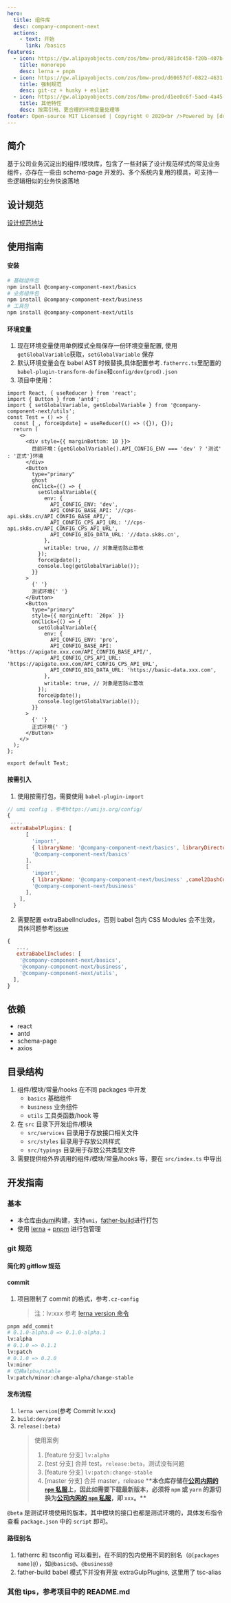 ```yaml
---
hero:
  title: 组件库
  desc: company-component-next
  actions:
    - text: 开始
      link: /basics
features:
  - icon: https://gw.alipayobjects.com/zos/bmw-prod/881dc458-f20b-407b-947a-95104b5ec82b/k79dm8ih_w144_h144.png
    title: monorepo
    desc: lerna + pnpm
  - icon: https://gw.alipayobjects.com/zos/bmw-prod/d60657df-0822-4631-9d7c-e7a869c2f21c/k79dmz3q_w126_h126.png
    title: 强制规范
    desc: git-cz + husky + eslint
  - icon: https://gw.alipayobjects.com/zos/bmw-prod/d1ee0c6f-5aed-4a45-a507-339a4bfe076c/k7bjsocq_w144_h144.png
    title: 其他特性
    desc: 按需引用、更合理的环境变量处理等
footer: Open-source MIT Licensed | Copyright © 2020<br />Powered by [dumi](https://d.umijs.org)
---
```


## 简介

基于公司业务沉淀出的组件/模块库，包含了一些封装了设计规范样式的常见业务组件，亦存在一些由 schema-page 开发的、多个系统内复用的模具，可支持一些逻辑相似的业务快速落地

## 设计规范

[设计规范地址](https://www.yuque.com/mncnwc/project/gq16be)

## 使用指南

#### 安装

```bash
# 基础组件包
npm install @company-component-next/basics
# 业务组件包
npm install @company-component-next/business
# 工具包
npm install @company-component-next/utils
```

#### 环境变量

1. 现在环境变量使用单例模式全局保存一份环境变量配置, 使用`getGlobalVariable`获取，`setGlobalVariable` 保存
2. 默认环境变量会在 babel AST 时候替换,具体配置参考`.fatherrc.ts`里配置的`babel-plugin-transform-define`和`config/dev(prod).json`
3. 项目中使用：

```tsx
import React, { useReducer } from 'react';
import { Button } from 'antd';
import { setGlobalVariable, getGlobalVariable } from '@company-component-next/utils';
const Test = () => {
  const [_, forceUpdate] = useReducer(() => ({}), {});
  return (
    <>
      <div style={{ marginBottom: 10 }}>
        目前环境：{getGlobalVariable().API_CONFIG_ENV === 'dev' ? '测试' : '正式'}环境
      </div>
      <Button
        type="primary"
        ghost
        onClick={() => {
          setGlobalVariable({
            env: {
              API_CONFIG_ENV: 'dev',
              API_CONFIG_BASE_API: '//cps-api.sk8s.cn/API_CONFIG_BASE_API/',
              API_CONFIG_CPS_API_URL: '//cps-api.sk8s.cn/API_CONFIG_CPS_API_URL',
              API_CONFIG_BIG_DATA_URL: '//data.sk8s.cn',
            },
            writable: true, // 对象是否防止篡改
          });
          forceUpdate();
          console.log(getGlobalVariable());
        }}
      >
        {' '}
        测试环境{' '}
      </Button>
      <Button
        type="primary"
        style={{ marginLeft: `20px` }}
        onClick={() => {
          setGlobalVariable({
            env: {
              API_CONFIG_ENV: 'pro',
              API_CONFIG_BASE_API: 'https://apigate.xxx.com/API_CONFIG_BASE_API/',
              API_CONFIG_CPS_API_URL: 'https://apigate.xxx.com/API_CONFIG_CPS_API_URL',
              API_CONFIG_BIG_DATA_URL: 'https://basic-data.xxx.com',
            },
            writable: true, // 对象是否防止篡改
          });
          forceUpdate();
          console.log(getGlobalVariable());
        }}
      >
        {' '}
        正式环境{' '}
      </Button>
    </>
  );
};

export default Test;
```

#### 按需引入

1. 使用按需打包，需要使用 `babel-plugin-import`

```js
// umi config ，参考https://umijs.org/config/
{
 ...,
 extraBabelPlugins: [
      [
        'import',
        { libraryName: '@company-component-next/basics', libraryDirectory: 'es', camel2DashComponentName: false },
        '@company-component-next/basics'
      ],
      [
        'import',
        { libraryName: '@company-component-next/business' ,camel2DashComponentName: false},
        '@company-component-next/business'
      ],
    ],
  }
```

2. 需要配置 extraBabelIncludes，否则 babel 包内 CSS Modules 会不生效，具体问题参考[issue](https://github.com/umijs/father/issues/434)

```js
{
   ...,
   extraBabelIncludes: [
    '@company-component-next/basics',
    '@company-component-next/business',
    '@company-component-next/utils',
  ],
}
```

## 依赖

- react
- antd
- schema-page
- axios

## 目录结构

1.  组件/模块/常量/hooks 在不同 packages 中开发
    - `basics` 基础组件
    - `business` 业务组件
    - `utils` 工具类函数/hook 等
2.  在 `src` 目录下开发组件/模块
    - `src/services` 目录用于存放接口相关文件
    - `src/styles` 目录用于存放公共样式
    - `src/typings` 目录用于存放公共类型文件
3.  需要提供给外界调用的组件/模块/常量/hooks 等，要在 `src/index.ts` 中导出

## 开发指南

### 基本

- 本仓库由[dumi](https://d.umijs.org/zh-CN)构建，支持`umi`，[father-build](https://github.com/umijs/father)进行打包
- 使用 [lerna](http://www.febeacon.com/lerna-docs-zh-cn/routes/commands/) + [pnpm](https://pnpm.io/) 进行包管理

### git 规范

#### 简化的 gitflow 规范



#### commit

1.  项目限制了 commit 的格式，参考`.cz-config`
    > 注：lv:xxx 参考 [lerna version 命令](http://www.febeacon.com/lerna-docs-zh-cn/routes/commands/version.html)

```bash
pnpm add_commit
# 0.1.0-alpha.0 => 0.1.0-alpha.1
lv:alpha
# 0.1.0 => 0.1.1
lv:patch
# 0.1.0 => 0.2.0
lv:minor
# 切换alpha/stable
lv:patch/minor:change-alpha/change-stable
```

#### 发布流程

1.  `lerna version`(参考 Commit lv:xxx)
2.  `build:dev/prod`
3.  `release(:beta)`
    > 使用案例
    >
    > 1. [feature 分支] `lv:alpha`
    > 2. [test 分支] 合并 test，`release:beta`，测试没有问题
    > 3. [feature 分支] `lv:patch:change-stable`
    > 4. [master 分支] 合并 master，release \***\*本仓库存储在[公司内网的 `npm` 私服](xxx)上，因此如需要下载最新版本，必须将 `npm` 或 `yarn` 的源切换为[公司内网的 `npm` 私服](xxx)，即 `xxx`。\*\***

`@beta` 是测试环境使用的版本，其中模块的接口也都是测试环境的，具体发布指令查看 `package.json` 中的 `script` 即可。

#### 路径别名

1. fatherrc 和 tsconfig 可以看到，在不同的包内使用不同的别名（`@[packages name]@`），如`@basics@`、`@business@`
2. father-build babel 模式下并没有开放 extraGulpPlugins, 这里用了 tsc-alias

### 其他 tips，参考项目中的 README.md
